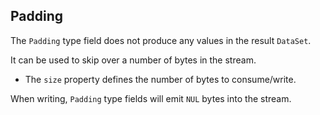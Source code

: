 ## Padding

The `Padding` type field does not produce any values in the result `DataSet`.

It can be used to skip over a number of bytes in the stream.

* The `size` property defines the number of bytes to consume/write.

When writing, `Padding` type fields will emit `NUL` bytes into the stream.